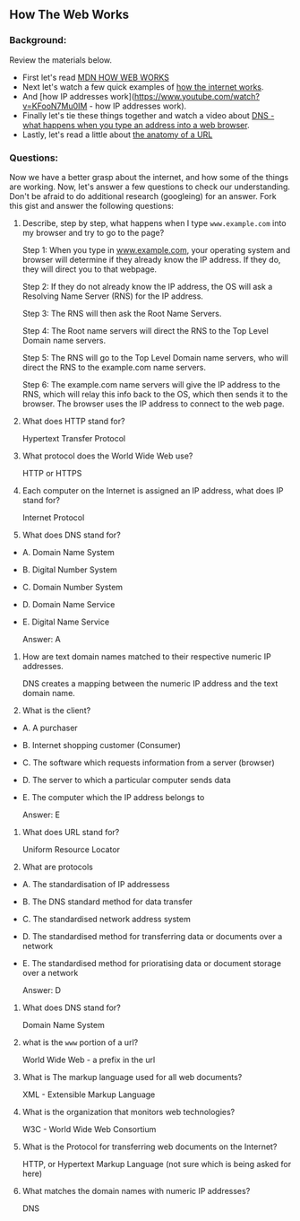 ## How The Web Works

### Background:

Review the materials below.

* First let's read [MDN HOW WEB WORKS](https://developer.mozilla.org/en-US/Learn/Common_questions/How_does_the_Internet_work)
* Next let's watch a few quick examples of [how the internet works](https://www.youtube.com/watch?v=7_LPdttKXPc).
* And [how IP addresses work](https://www.youtube.com/watch?v=KFooN7Mu0IM   - how IP addresses work).
* Finally let's tie these things together and watch a video about [DNS - what happens when you type an address into a web browser](https://www.youtube.com/watch?v=72snZctFFtA).
* Lastly, let's read a little about [the anatomy of a URL](https://doepud.co.uk/blog/anatomy-of-a-url)

### Questions:

Now we have a better grasp about the internet, and how some of the things are working. Now, let's answer a few questions to check our understanding. Don't be afraid to do additional research (googleing) for an answer. Fork this gist and answer the following questions:

1. Describe, step by step, what happens when I type `www.example.com` into my browser and try to go to the page?

      Step 1: When you type in www.example.com, your operating system and browser will determine if they already know the IP address. If they do, they will direct you to that webpage.
      
      Step 2: If they do not already know the IP address, the OS will ask a Resolving Name Server (RNS) for the IP address.
      
      Step 3: The RNS will then ask the Root Name Servers.
      
      Step 4: The Root name servers will direct the RNS to the Top Level Domain name servers.
      
      Step 5: The RNS will go to the Top Level Domain name servers, who will direct the RNS to the example.com name servers.
      
      Step 6: The example.com name servers will give the IP address to the RNS, which will relay this info back to the OS, which then sends it to the browser. The browser uses the IP address to connect to the web page.

1.  What does HTTP stand for?

       Hypertext Transfer Protocol
   
1. 	What protocol does the World Wide Web use?

       HTTP or HTTPS
   
1. 	Each computer on the Internet is assigned an IP address, what does IP stand for?

       Internet Protocol
   
1. 	What does DNS stand for?

  * A. Domain Name System
  * B. Digital Number System
  * C. Domain Number System
  * D. Domain Name Service
  * E. Digital Name Service
  
       Answer: A
              
1. 	How are text domain names matched to their respective numeric IP addresses.

       DNS creates a mapping between the numeric IP address and the text domain name.

1. 	What is the client?

  * A. A purchaser
  * B. Internet shopping customer (Consumer)
  * C. The software which requests information from a server (browser)
  * D. The server to which a particular computer sends data
  * E. The computer which the IP address belongs to
  
       Answer: E
  
1. 	What does URL stand for?

       Uniform Resource Locator

1. 	What are protocols

 * A. The standardisation of IP addressess
 * B. The DNS standard method for data transfer
 * C.	The standardised network address system
 * D.	The standardised method for transferring data or documents over a network
 * E.	The standardised method for prioratising data or document storage over a network
 
      Answer: D
 
1. What does DNS stand for?

      Domain Name System
       
1. what is the `www` portion of a url?

      World Wide Web - a prefix in the url
      
1. What is The markup language used for all web documents?

      XML - Extensible Markup Language
      
1. What is the organization that monitors web technologies?

      W3C - World Wide Web Consortium
      
1. What is the Protocol for transferring web documents on the Internet?

      HTTP, or Hypertext Markup Language (not sure which is being asked for here)

1. What matches the domain names with numeric IP addresses?

      DNS

